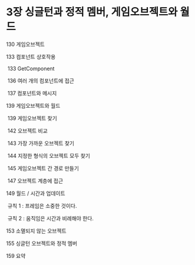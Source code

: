 # 3장 싱글턴과 정적 멤버, 게임오브젝트와 월드



130	게임오브젝트

133	컴포넌트 상호작용

​	133	GetComponent

​	136	여러 개의 컴포넌트에 접근

​	137	컴포넌트와 메시지

139	게임오브젝트와 월드

​	139	게임오브젝트 찾기

​	142	오브젝트 비교

​	143	가장 가까운 오브젝트 찾기

​	144	지정한 형식의 오브젝트 모두 찾기

​	145	게임오브젝트 간 경로 만들기

​	147	오브젝트 계층에 접근

149	월드 / 시간과 업데이트

​	규칙 1 : 프레임은 소중한 것이다.

​	규칙 2 : 움직임은 시간과 비례해야 한다.

153	소멸되지 않는 오브젝트

155	싱글턴 오브젝트와 정적 멤버

159	요약